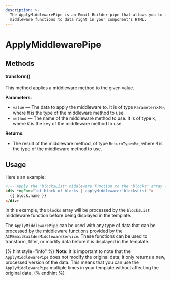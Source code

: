 ```yaml
---
description: >-
  The ApplyMiddlewarePipe is an Email Builder pipe that allows you to apply
  middleware functions to data right in your component's HTML.
---
```


# ApplyMiddlewarePipe

## Methods

#### transform()

This method applies a middleware method to the given value.

**Parameters**:

* `value` — The data to apply the middleware to. It is of type `Parameters<M>`, where `M` is the type of the middleware method to use.
* `method` — The name of the middleware method to use. It is of type `K`, where `K` is the key of the middleware method to use.

**Returns**:

* The result of the middleware method, of type `ReturnType<M>`, where `M` is the type of the middleware method to use.

## **Usage**

Here's an example:

```html
<!-- Apply the "blocksList" middleware function to the "blocks" array -->
<div *ngFor="let block of blocks | applyMiddleware:'blocksList'">
  {{ block.name }}
</div>
```

In this example, the `blocks` array will be processed by the `blocksList` middleware function before being displayed in the template.

The `ApplyMiddlewarePipe` can be used with any type of data that can be processed by the middleware functions provided by the `AIPEmailBuilderMiddlewareService`. These functions can be used to transform, filter, or modify data before it is displayed in the template.

{% hint style="info" %}
**Note**: It is important to note that the `ApplyMiddlewarePipe` does not modify the original data; it only returns a new, processed version of the data. This means that you can use the `ApplyMiddlewarePipe` multiple times in your template without affecting the original data.
{% endhint %}
